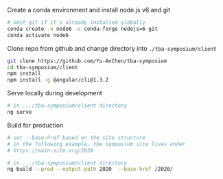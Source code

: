 Create a conda environment and install node.js v6 and git
```bash
# omit git if it's already installed globally
conda create -n node6 -c conda-forge nodejs=6 git
conda activate node6
```

Clone repo from github and change directory into `./tba-symposium/client`
```bash
git clone https://github.com/Yu-AnChen/tba-symposium
cd tba-symposium/client
npm install
npm install -g @angular/cli@1.3.2
```

Serve locally during development
```bash
# in .../tba-symposium/client directory
ng serve
```

Build for production
```bash
# set --base-href based on the site structure
# in the following example, the symposium site lives under
# https://main-site.org/2020

# in .../tba-symposium/client directory
ng build --prod --output-path 2020  --base-href /2020/
```
